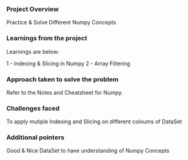 ### Project Overview

 Practice & Solve Different Numpy Concepts


### Learnings from the project

 Learnings are below:

1 - Indexing & Slicing in Numpy
2 - Array Filtering


### Approach taken to solve the problem

 Refer to the Notes and Cheatsheet for Numpy.


### Challenges faced

 To apply mutiple Indexing and Slicing on different coloums of DataSet


### Additional pointers

 Good & Nice DataSet to have understanding of Numpy Concepts


